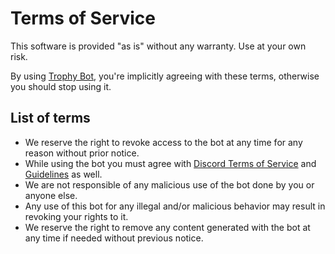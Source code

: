 # Terms of Service
This software is provided "as is" without any warranty. Use at your own risk.

By using [Trophy Bot](https://github.com/AntikoreDev/trophy-bot), you're implicitly agreeing with these terms, otherwise you should stop using it.

## List of terms
* We reserve the right to revoke access to the bot at any time for any reason without prior notice.
* While using the bot you must agree with [Discord Terms of Service](https://discord.com/terms) and [Guidelines](https://discord.com/guidelines) as well.
* We are not responsible of any malicious use of the bot done by you or anyone else.
* Any use of this bot for any illegal and/or malicious behavior may result in revoking your rights to it.
* We reserve the right to remove any content generated with the bot at any time if needed without previous notice.
